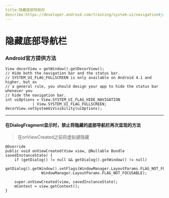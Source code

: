```yaml
---
title:隐藏底部导航栏
describe:https://developer.android.com/training/system-ui/navigation#java
---
```


# 隐藏底部导航栏

### Android官方提供方法

    View decorView = getWindow().getDecorView();
    // Hide both the navigation bar and the status bar.
    // SYSTEM_UI_FLAG_FULLSCREEN is only available on Android 4.1 and higher, but as
    // a general rule, you should design your app to hide the status bar whenever you
    // hide the navigation bar.
    int uiOptions = View.SYSTEM_UI_FLAG_HIDE_NAVIGATION
                | View.SYSTEM_UI_FLAG_FULLSCREEN;
    decorView.setSystemUiVisibility(uiOptions);

---

#### 在DialogFragment显示时，禁止将隐藏的底部导航栏再次显现的方法

>在onViewCreated之前将虚拟键隐藏

    @Override
    public void onViewCreated(View view, @Nullable Bundle savedInstanceState) {
        if (getDialog() != null && getDialog().getWindow() != null)
            getDialog().getWindow().setFlags(WindowManager.LayoutParams.FLAG_NOT_FOCUSABLE,
                    WindowManager.LayoutParams.FLAG_NOT_FOCUSABLE);

        super.onViewCreated(view, savedInstanceState);
        mContext = view.getContext();
    }